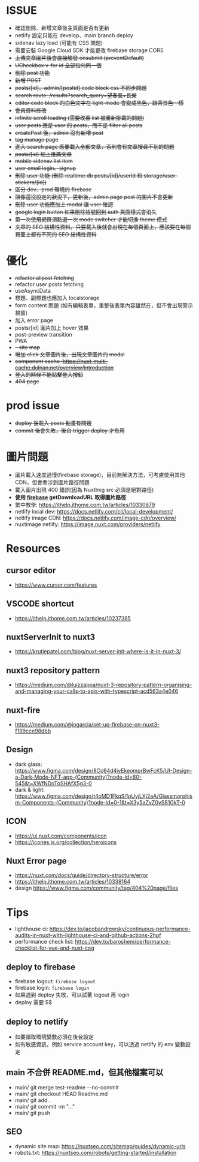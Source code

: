 # ISSUE

-   確認刪除、新增文章後主頁面是否有更新
-   netlify 設定只能在 develop、main branch deploy
-   sidenav lazy load (可能有 CSS 問題)
-   需要安裝 Google Cloud SDK 才能更改 firebase storage CORS
-   ~~上傳文章圖片後會直接觸發 onsubmit (preventDefault)~~
-   ~~UCheckbox v-for id 全部指向同一個~~
-   ~~刪除 post 功能~~
-   ~~新增 POST~~
-   ~~posts/[id]、admin/[postid] code block css 不同步問題~~
-   ~~search route: /results?search_query=望春風+長榮~~
-   ~~editor code block 的白色文字在 light-mode 會變成黑色，跟背景色一樣~~
-   ~~會員資料修改~~
-   ~~infinite scroll loading (需要改善 list 被重新掛載的問題)~~
-   ~~user posts 應是 user 的 posts，而不是 filter all posts~~
-   ~~createPost 後，admin 沒有新增 post~~
-   ~~tag manage page~~
-   ~~進入 search page 應要載入全部文章，否則會有文章搜尋不到的問題~~
-   ~~posts/[id] 加上推薦文章~~
-   ~~mobile sidenav list item~~
-   ~~user email login、signup~~
-   ~~刪除 user 功能 (刪除 realtime db posts/[id]/userId 和 storage/user-stickers/[id])~~
-   ~~區分 dev、prod 環境的 firebase~~
-   ~~頭像還沒設定的狀況下，更新後，admin page post 的圖片不會更新~~
-   ~~刪除 user 功能應加上 modal 讓 user 確認~~
-   ~~google login button 如果刪除帳號回到 auth 頁面樣式會消失~~
-   ~~第一次使用網頁須點選一次 mode switcher 才能切換 theme 模式~~
-   ~~文章的 SEO 結構性資料，只要載入後就會出現在每個頁面上，應該要在每個頁面上都有不同的 SEO 結構性資料~~

# 優化

-   ~~refactor allpost fetching~~
-   refactor user posts fetching
-   useAsyncData
-   標題、副標題也應加入 localstorage
-   form content 問題 (如有編輯表單，重整後表單內容雖然在，但不會出現警示視窗)
-   加入 error page
-   posts/[id] 圖片加上 hover 效果
-   post-preview transition
-   PWA
-   ~~- site map~~
-   ~~增加 click 文章圖片後，出現文章圖片的 modal~~
-   ~~component cache :https://nuxt-multi-cache.dulnan.net/overview/introduction~~
-   ~~登入的時候不能點擊登入按鈕~~
-   ~~404 page~~

# prod issue

-   ~~deploy 後載入 posts 動畫有問題~~
-   ~~commit 後會失敗，後台 trigger deploy 才有用~~

# 圖片問題

-   圖片載入速度過慢(firebase storage)，目前無解決方法，可考慮使用其他 CDN，但會牽涉到圖片路徑問題
-   載入圖片出現 400 錯誤(因為 NuxtImg src 必須是絕對路徑)
-   **使用 [firebase](https://gemini.google.com/app/6553982255aaffbe?hl=zh-TW) getDownloadURL 取得圖片路徑**
-   繁中教學: https://ithelp.ithome.com.tw/articles/10330879
-   netlify local dev: https://docs.netlify.com/cli/local-development/
-   netlify image CDN: https://docs.netlify.com/image-cdn/overview/
-   nuxtimage netlify: https://image.nuxt.com/providers/netlify

# Resources

## cursor editor

-   https://www.cursor.com/features

## VSCODE shortcut

-   https://ithelp.ithome.com.tw/articles/10237385

## nuxtServerInit to nuxt3

-   https://krutiepatel.com/blog/nuxt-server-init-where-is-it-in-nuxt-3/

## nuxt3 repository pattern

-   https://medium.com/@luizzappa/nuxt-3-repository-pattern-organising-and-managing-your-calls-to-apis-with-typescript-acd563a4e046

## nuxt-fire

-   https://medium.com/@jogarcia/set-up-firebase-on-nuxt3-f199cce98dbb

## Design

-   dark glass: https://www.figma.com/design/8Cc64d4jyEkeomprBwFcK5/UI-Design-a-Dark-Mode-NFT-app-(Community)?node-id=60-545&t=XWfNDoToSHAfX5g3-0
-   dark & light: https://www.figma.com/design/t4oMD1FkqSi1pUyjLXj2aA/Glassmorphism-Components-(Community)?node-id=0-1&t=X3y5aZvZ0vS81GkT-0

## ICON

-   https://ui.nuxt.com/components/icon
-   https://icones.js.org/collection/heroicons

## Nuxt Error page

-   https://nuxt.com/docs/guide/directory-structure/error
-   https://ithelp.ithome.com.tw/articles/10338164
-   design https://www.figma.com/community/tag/404%20page/files

# Tips

-   lighthouse ci: https://dev.to/jacobandrewsky/continuous-performance-audits-in-nuxt-with-lighthouse-ci-and-github-actions-2hpf
-   performance check list: https://dev.to/baroshem/performance-checklist-for-vue-and-nuxt-cog

## deploy to firebase

-   firebase logout: `firebase logout`
-   firebase login: `firebase login`
-   如果遇到 deploy 失敗，可以試著 logout 再 login
-   deploy 需要 $$

## deploy to netlify

-   如要讀取環境變數必須在後台設定
-   如有敏感資訊，例如 service account key，可以透過 netlify 的 env 變數設定

## main 不合併 README.md，但其他檔案可以

-   main/ git merge test-readme --no-commit
-   main/ git checkout HEAD Readme.md
-   main/ git add .
-   main/ git commit -m "..."
-   main/ git push

## SEO

-   dynamic site map: https://nuxtseo.com/sitemap/guides/dynamic-urls
-   robots.txt: https://nuxtseo.com/robots/getting-started/installation
